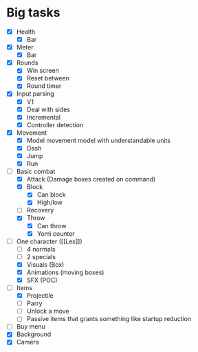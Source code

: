 # Big tasks
- [x] Health
	- [x] Bar
- [x] Meter
	- [x] Bar
- [x] Rounds
	- [x] Win screen
	- [x] Reset between
	- [x] Round timer
- [x] Input parsing
	- [x] V1
	- [x] Deal with sides
	- [x] Incremental
	- [x] Controller detection
- [x] Movement
	- [x] Model movement model with understandable units
	- [x] Dash
	- [x] Jump
	- [x] Run
- [ ] Basic combat
	- [x] Attack (Damage boxes created on command)
	- [x] Block
		- [x] Can block
		- [x] High/low
	- [ ] Recovery
	- [x] Throw
		- [x] Can throw
		- [x] Yomi counter
- [ ] One character ([[Lex]])
	- [ ] 4 normals
	- [ ] 2 specials
	- [x] Visuals (Box)
	- [x] Animations (moving boxes)
	- [x] SFX (POC)
- [ ] Items
	- [x] Projectile
	- [ ] Parry
	- [ ] Unlock a move
	- [ ] Passive items that grants something like startup reduction
- [ ] Buy menu
- [x] Background
- [x] Camera
